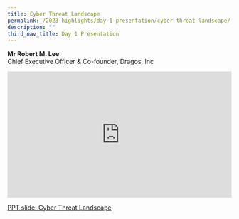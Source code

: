 ```yaml
---
title: Cyber Threat Landscape
permalink: /2023-highlights/day-1-presentation/cyber-threat-landscape/
description: ""
third_nav_title: Day 1 Presentation
---
```

<b>Mr Robert M. Lee</b><br> Chief Executive Officer &amp; Co-founder, Dragos, Inc

<div class="video-container">
<iframe width="853" height="315" src="https://www.youtube.com/embed/Dw983V7Tje0?si=gqo5DABsMfznoYGS" frameborder="0" allow="accelerometer; autoplay; encrypted-media; gyroscope; picture-in-picture" allowfullscreen=""></iframe></div>


[PPT slide: Cyber Threat Landscape](/files/otcep%202023%20material/01%20cyber%20threat%20landscape.pdf)





<style type="text/css"> 
	    .video-container {
      position: relative;
      padding-bottom: 56.25%; /* 16:9 */
      height: 0;
    }
    .video-container iframe {
      position: absolute;
      top: 0;
      left: 0;
      width: 100%;
      height: 100%;
    }
	</style>